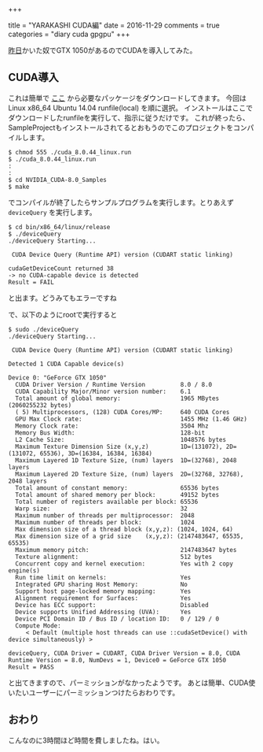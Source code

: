 +++

title = "YARAKASHI CUDA編"
date = 2016-11-29
comments = true
categories = "diary cuda gpgpu"
+++

[昨日](/blog/2016/11/28/hello/)かいた奴でGTX 1050があるのでCUDAを導入してみた。

## CUDA導入

これは簡単で [ここ](https://developer.nvidia.com/cuda-downloads) から必要なパッケージをダウンロードしてきます。
今回は Linux x86_64 Ubuntu 14.04 runfile(local) を順に選択。
インストールはここでダウンロードしたrunfileを実行して、指示に従うだけです。
これが終ったら、SampleProjectもインストールされてるとおもうのでこのプロジェクトをコンパイルします。

```
$ chmod 555 ./cuda_8.0.44_linux.run
$ ./cuda_8.0.44_linux.run
:
:
$ cd NVIDIA_CUDA-8.0_Samples
$ make
```

でコンパイルが終了したらサンプルプログラムを実行します。とりあえず `deviceQuery` を実行します。

```
$ cd bin/x86_64/linux/release
$ ./deviceQuery
./deviceQuery Starting...

 CUDA Device Query (Runtime API) version (CUDART static linking)

cudaGetDeviceCount returned 38
-> no CUDA-capable device is detected
Result = FAIL
```

と出ます。どうみてもエラーですね

で、以下のようにrootで実行すると
```
$ sudo ./deviceQuery
./deviceQuery Starting...

 CUDA Device Query (Runtime API) version (CUDART static linking)

Detected 1 CUDA Capable device(s)

Device 0: "GeForce GTX 1050"
  CUDA Driver Version / Runtime Version          8.0 / 8.0
  CUDA Capability Major/Minor version number:    6.1
  Total amount of global memory:                 1965 MBytes (2060255232 bytes)
  ( 5) Multiprocessors, (128) CUDA Cores/MP:     640 CUDA Cores
  GPU Max Clock rate:                            1455 MHz (1.46 GHz)
  Memory Clock rate:                             3504 Mhz
  Memory Bus Width:                              128-bit
  L2 Cache Size:                                 1048576 bytes
  Maximum Texture Dimension Size (x,y,z)         1D=(131072), 2D=(131072, 65536), 3D=(16384, 16384, 16384)
  Maximum Layered 1D Texture Size, (num) layers  1D=(32768), 2048 layers
  Maximum Layered 2D Texture Size, (num) layers  2D=(32768, 32768), 2048 layers
  Total amount of constant memory:               65536 bytes
  Total amount of shared memory per block:       49152 bytes
  Total number of registers available per block: 65536
  Warp size:                                     32
  Maximum number of threads per multiprocessor:  2048
  Maximum number of threads per block:           1024
  Max dimension size of a thread block (x,y,z): (1024, 1024, 64)
  Max dimension size of a grid size    (x,y,z): (2147483647, 65535, 65535)
  Maximum memory pitch:                          2147483647 bytes
  Texture alignment:                             512 bytes
  Concurrent copy and kernel execution:          Yes with 2 copy engine(s)
  Run time limit on kernels:                     Yes
  Integrated GPU sharing Host Memory:            No
  Support host page-locked memory mapping:       Yes
  Alignment requirement for Surfaces:            Yes
  Device has ECC support:                        Disabled
  Device supports Unified Addressing (UVA):      Yes
  Device PCI Domain ID / Bus ID / location ID:   0 / 129 / 0
  Compute Mode:
     < Default (multiple host threads can use ::cudaSetDevice() with device simultaneously) >

deviceQuery, CUDA Driver = CUDART, CUDA Driver Version = 8.0, CUDA Runtime Version = 8.0, NumDevs = 1, Device0 = GeForce GTX 1050
Result = PASS
```
と出てきますので、パーミッションがなかったようです。
あとは簡単、CUDA使いたいユーザーにパーミッションつけたらおわりです。

## おわり
こんなのに3時間ほど時間を費しましたね。はい。

